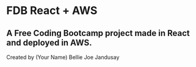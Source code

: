 # FDB React + AWS

## A Free Coding Bootcamp project made in React and deployed in AWS.

Created by (Your Name) Bellie Joe Jandusay